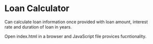 # Loan Calculator

Can calculate loan information once provided with loan amount, interest rate and duration of loan in years. 

Open index.html in a browser and JavaScript file provices fucntionality.
